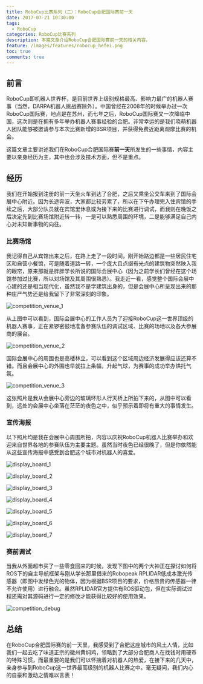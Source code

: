 ```yaml
---
title: RoboCup比赛系列（二）：RoboCup合肥国际赛前一天
date: 2017-07-21 10:30:00
tags:
  - RoboCup
categories: RoboCup比赛系列
description: 本篇文章介绍RoboCup合肥国际赛前一天的相关内容。
feature: /images/features/robocup_hefei.png
toc: true
comments: true
---
```


## 前言

RoboCup即机器人世界杯，是目前世界上级别规格最高、影响力最广的机器人赛事（当然，DARPA机器人挑战赛除外）。中国曾经在2008年的时候举办过一次RoboCup国际赛，地点是在苏州，而七年之后，RoboCup国际赛又一次降临中国，这次则是在拥有多年举办机器人赛事经验的合肥。非常幸运的是我们晓萌机器人团队能够被邀请参与本次比赛新增的BSR项目，并获得免费近距离观摩比赛的机会。

这篇文章主要讲述我们在RoboCup合肥国际赛**前一天**所发生的一些事情，内容主要以亲身经历为主，其中也会涉及技术方面，但不是重点。

<!--more-->

## 经历

我们在开始报到注册的前一天坐火车到达了合肥，之后又乘坐公交车来到了国际会展中心附近。因为长途奔波，大家都比较劳累了，所以在下午办理完入住宾馆的手续之后，大部分队员就在宾馆里休息或为接下来的比赛进行调试，而我则在晚饭之后决定先到比赛场馆附近转一转，一是可以熟悉周围的环境，二是能够满足自己内心对未知新事物的向往。

### 比赛场馆

我记得自己从宾馆出来之后，在路上走了一段时间，刚开始路边都是一些居民住宅区和自营小餐馆，可是随着道路一转，一个庞大且点缀有光点的建筑物突然映入我的眼帘，原来那就是胖胖学长所说的国际会展中心（因为之前学长们曾经在这个场馆参加过比赛，所以对场馆及其周围很熟悉）。我走近一看，感觉整个国际会展中心建的还是相当现代化，虽然我不是学建筑出身的，但是会展中心所呈现出来的那种庄严气势还是给我留下了非常深刻的印象。

![competition_venue_1](https://media.myyerrol.io/images/robocup_competitions/2_hefei/competition_venue_1.jpg)

从上图中可以看到，国际会展中心的工作人员为了迎接RoboCup这一世界顶级的机器人赛事，正在紧锣密鼓地准备参赛队伍的调试区域、比赛的场地以及各大参展商的展台。

![competition_venue_2](https://media.myyerrol.io/images/robocup_competitions/2_hefei/competition_venue_2.jpg)

国际会展中心的周围也是高楼林立，可以看到这个区域周边经济发展得应该还算不错。而且会展中心的外围也早就拉上条幅，升起气球，为赛事的成功举办烘托气氛。

![competition_venue_3](https://media.myyerrol.io/images/robocup_competitions/2_hefei/competition_venue_3.jpg)

这张照片是我从会展中心旁边的玻璃环形人行天桥上所拍下来的，从图中可以看到，远处的会展中心坐落在茫茫的夜色之中，似乎预示着即将有重大的事情发生。

### 宣传海报

以下照片均是我在会展中心周围所拍，内容以庆祝RoboCup机器人比赛举办和欢迎来自世界各地的参赛队伍为主要主题。虽然当时夜色已经很晚了，但是你依然能从这些宣传海报中感受到合肥这个城市对机器人的喜爱。

![display_board_1](https://media.myyerrol.io/images/robocup_competitions/2_hefei/display_board_1.jpg)

![display_board_2](https://media.myyerrol.io/images/robocup_competitions/2_hefei/display_board_2.jpg)

![display_board_3](https://media.myyerrol.io/images/robocup_competitions/2_hefei/display_board_3.jpg)

![display_board_4](https://media.myyerrol.io/images/robocup_competitions/2_hefei/display_board_4.jpg)

![display_board_5](https://media.myyerrol.io/images/robocup_competitions/2_hefei/display_board_5.jpg)

![display_board_6](https://media.myyerrol.io/images/robocup_competitions/2_hefei/display_board_6.jpg)

![display_board_7](https://media.myyerrol.io/images/robocup_competitions/2_hefei/display_board_7.jpg)

### 赛前调试

当我从外面超市买了一些零食回来的时候，发现下图中的两个大神正在探讨如何将ROS下的自主导航框架与刚从学长那里借来的Robopeak RPLIDAR低成本激光传感器（即图中发绿色光的物体，因为根据BSR项目的要求，价格昂贵的传感器一律不允许使用）进行融合。虽然RPLIDAR官方提供有ROS驱动包，但在实际调试过程还需对其源码进行一定的修改才能获得比较好的使用效果。

![competition_debug](https://media.myyerrol.io/images/robocup_competitions/2_hefei/competition_debug.jpg)

## 总结

在RoboCup合肥国际赛的前一天里，我感受到了合肥这座城市的风土人情，比如我们一起去吃了味道正宗的徽州黄焖鸡，领略到了大部分合肥商人在找钱时用硬币的特殊习惯，而最重要的是我们可以怀揣着对机器人的热爱，在接下来的几天中，亲身参与到RoboCup这一世界最高级别的机器人比赛之中。毫无疑问，我们内心的自豪和激动之情难以言表！
